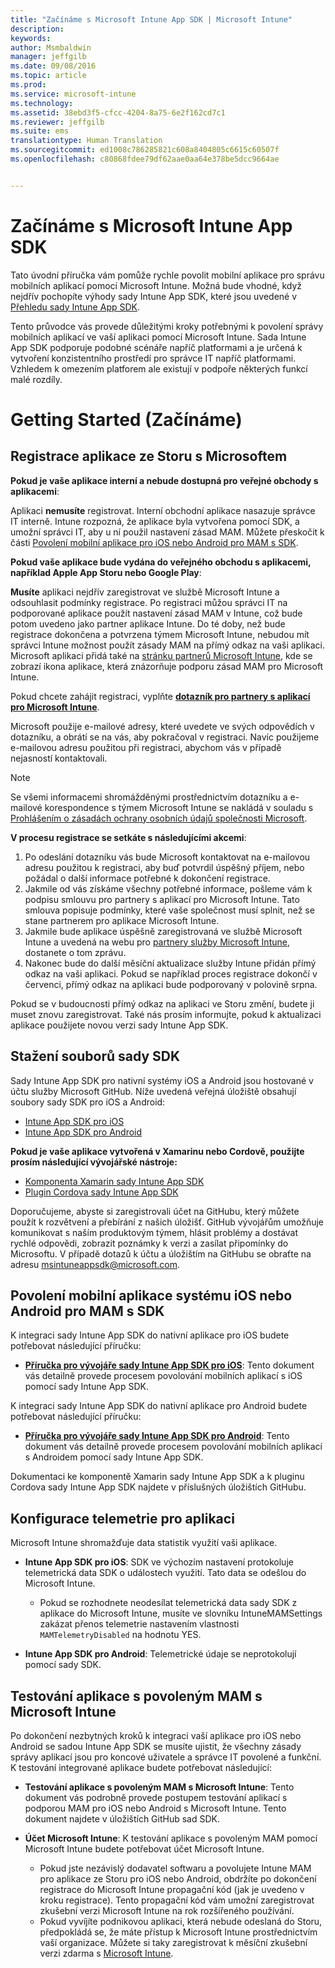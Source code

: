 ```yaml
---
title: "Začínáme s Microsoft Intune App SDK | Microsoft Intune"
description: 
keywords: 
author: Msmbaldwin
manager: jeffgilb
ms.date: 09/08/2016
ms.topic: article
ms.prod: 
ms.service: microsoft-intune
ms.technology: 
ms.assetid: 38ebd3f5-cfcc-4204-8a75-6e2f162cd7c1
ms.reviewer: jeffgilb
ms.suite: ems
translationtype: Human Translation
ms.sourcegitcommit: ed1008c786285821c608a8404805c6615c60507f
ms.openlocfilehash: c80868fdee79df62aae0aa64e378be5dcc9664ae


---
```


# Začínáme s Microsoft Intune App SDK

Tato úvodní příručka vám pomůže rychle povolit mobilní aplikace pro správu mobilních aplikací pomocí Microsoft Intune. Možná bude vhodné, když nejdřív pochopíte výhody sady Intune App SDK, které jsou uvedené v [Přehledu sady Intune App SDK](intune-app-sdk.md).

Tento průvodce vás provede důležitými kroky potřebnými k povolení správy mobilních aplikací ve vaší aplikaci pomocí Microsoft Intune. Sada Intune App SDK podporuje podobné scénáře napříč platformami a je určená k vytvoření konzistentního prostředí pro správce IT napříč platformami. Vzhledem k omezením platforem ale existují v podpoře některých funkcí malé rozdíly.

# Getting Started (Začínáme)

## Registrace aplikace ze Storu s Microsoftem

**Pokud je vaše aplikace interní a nebude dostupná pro veřejné obchody s aplikacemi**:

Aplikaci **nemusíte** registrovat. Interní obchodní aplikace nasazuje správce IT interně. Intune rozpozná, že aplikace byla vytvořena pomocí SDK, a umožní správci IT, aby u ní použil nastavení zásad MAM. Můžete přeskočit k části [Povolení mobilní aplikace pro iOS nebo Android pro MAM s SDK](#enable-your-ios-or-android-mobile-app-for-mam-with-the-sdk).

**Pokud vaše aplikace bude vydána do veřejného obchodu s aplikacemi, například Apple App Storu nebo Google Play**: 

**Musíte** aplikaci nejdřív zaregistrovat ve službě Microsoft Intune a odsouhlasit podmínky registrace. Po registraci můžou správci IT na podporované aplikace použít nastavení zásad MAM v Intune, což bude potom uvedeno jako partner aplikace Intune. Do té doby, než bude registrace dokončena a potvrzena týmem Microsoft Intune, nebudou mít správci Intune možnost použít zásady MAM na přímý odkaz na vaši aplikaci. Microsoft aplikaci přidá také na [stránku partnerů Microsoft Intune](https://www.microsoft.com/en-us/cloud-platform/microsoft-intune-apps), kde se zobrazí ikona aplikace, která znázorňuje podporu zásad MAM pro Microsoft Intune.

Pokud chcete zahájit registraci, vyplňte **[dotazník pro partnery s aplikací pro Microsoft Intune](https://forms.office.com/Pages/ResponsePage.aspx?id=v4j5cvGGr0GRqy180BHbR6oOVGFZ3pxJmwSN1N_eXwJUQUc5Mkw2UVU0VzI5WkhQOEYyMENWNDBWRS4u)**. 

Microsoft použije e-mailové adresy, které uvedete ve svých odpovědích v dotazníku, a obrátí se na vás, aby pokračoval v registraci. Navíc použijeme e-mailovou adresu použitou při registraci, abychom vás v případě nejasností kontaktovali.

> [!NOTE]
> Se všemi informacemi shromážděnými prostřednictvím dotazníku a e-mailové korespondence s týmem Microsoft Intune se nakládá v souladu s [Prohlášením o zásadách ochrany osobních údajů společnosti Microsoft](https://www.microsoft.com/en-us/privacystatement/default.aspx).

**V procesu registrace se setkáte s následujícími akcemi**: 

1. Po odeslání dotazníku vás bude Microsoft kontaktovat na e-mailovou adresu použitou k registraci, aby buď potvrdil úspěšný příjem, nebo požádal o další informace potřebné k dokončení registrace. 
2. Jakmile od vás získáme všechny potřebné informace, pošleme vám k podpisu smlouvu pro partnery s aplikací pro Microsoft Intune. Tato smlouva popisuje podmínky, které vaše společnost musí splnit, než se stane partnerem pro aplikace Microsoft Intune. 
3. Jakmile bude aplikace úspěšně zaregistrovaná ve službě Microsoft Intune a uvedená na webu pro [partnery služby Microsoft Intune](https://www.microsoft.com/en-us/cloud-platform/microsoft-intune-apps), dostanete o tom zprávu. 
4. Nakonec bude do další měsíční aktualizace služby Intune přidán přímý odkaz na vaši aplikaci. Pokud se například proces registrace dokončí v červenci, přímý odkaz na aplikaci bude podporovaný v polovině srpna. 

Pokud se v budoucnosti přímý odkaz na aplikaci ve Storu změní, budete ji muset znovu zaregistrovat. Také nás prosím informujte, pokud k aktualizaci aplikace použijete novou verzi sady Intune App SDK.



## Stažení souborů sady SDK

Sady Intune App SDK pro nativní systémy iOS a Android jsou hostované v účtu služby Microsoft GitHub. Níže uvedená veřejná úložiště obsahují soubory sady SDK pro iOS a Android:

* [Intune App SDK pro iOS](https://github.com/msintuneappsdk/ms-intune-app-sdk-ios)
* [Intune App SDK pro Android](https://github.com/msintuneappsdk/ms-intune-app-sdk-android)

**Pokud je vaše aplikace vytvořená v Xamarinu nebo Cordově, použijte prosím následující vývojářské nástroje:**

* [Komponenta Xamarin sady Intune App SDK](https://github.com/msintuneappsdk/intune-app-sdk-xamarin)
* [Plugin Cordova sady Intune App SDK](https://github.com/msintuneappsdk/cordova-plugin-ms-intune-mam)

Doporučujeme, abyste si zaregistrovali účet na GitHubu, který můžete použít k rozvětvení a přebírání z našich úložišť. GitHub vývojářům umožňuje komunikovat s naším produktovým týmem, hlásit problémy a dostávat rychlé odpovědi, zobrazit poznámky k verzi a zasílat připomínky do Microsoftu. V případě dotazů k účtu a úložištím na GitHubu se obraťte na adresu msintuneappsdk@microsoft.com.





## Povolení mobilní aplikace systému iOS nebo Android pro MAM s SDK

K integraci sady Intune App SDK do nativní aplikace pro iOS budete potřebovat následující příručku: 

* **[Příručka pro vývojáře sady Intune App SDK pro iOS](intune-app-sdk-ios.md)**: Tento dokument vás detailně provede procesem povolování mobilních aplikací s iOS pomocí sady Intune App SDK. 


K integraci sady Intune App SDK do nativní aplikace pro Android budete potřebovat následující příručku:

* **[Příručka pro vývojáře sady Intune App SDK pro Android](intune-app-sdk-android.md)**: Tento dokument vás detailně provede procesem povolování mobilních aplikací s Androidem pomocí sady Intune App SDK. 

Dokumentaci ke komponentě Xamarin sady Intune App SDK a k pluginu Cordova sady Intune App SDK najdete v příslušných úložištích GitHubu. 


## Konfigurace telemetrie pro aplikaci

Microsoft Intune shromažďuje data statistik využití vaši aplikace.

* **Intune App SDK pro iOS**: SDK ve výchozím nastavení protokoluje telemetrická data SDK o událostech využití. Tato data se odešlou do Microsoft Intune.

    * Pokud se rozhodnete neodesílat telemetrická data sady SDK z aplikace do Microsoft Intune, musíte ve slovníku IntuneMAMSettings zakázat přenos telemetrie nastavením vlastnosti `MAMTelemetryDisabled` na hodnotu YES.

* **Intune App SDK pro Android**: Telemetrické údaje se neprotokolují pomocí sady SDK.

## Testování aplikace s povoleným MAM s Microsoft Intune

Po dokončení nezbytných kroků k integraci vaší aplikace pro iOS nebo Android se sadou Intune App SDK se musíte ujistit, že všechny zásady správy aplikací jsou pro koncové uživatele a správce IT povolené a funkční. K testování integrované aplikace budete potřebovat následující:

<!--TODO-->

* **Testování aplikace s povoleným MAM s Microsoft Intune**: Tento dokument vás podrobně provede postupem testování aplikací s podporou MAM pro iOS nebo Android s Microsoft Intune. Tento dokument najdete v úložištích GitHub sad SDK.

* **Účet Microsoft Intune**: K testování aplikace s povoleným MAM pomocí Microsoft Intune budete potřebovat účet Microsoft Intune. 
    * Pokud jste nezávislý dodavatel softwaru a povolujete Intune MAM pro aplikace ze Storu pro iOS nebo Android, obdržíte po dokončení registrace do Microsoft Intune propagační kód (jak je uvedeno v kroku registrace). Tento propagační kód vám umožní zaregistrovat zkušební verzi Microsoft Intune na rok rozšířeného používání. 
    * Pokud vyvíjíte podnikovou aplikaci, která nebude odeslaná do Storu, předpokládá se, že máte přístup k Microsoft Intune prostřednictvím vaší organizace. Můžete si taky zaregistrovat k měsíční zkušební verzi zdarma s [Microsoft Intune](https://portal.office.com/Signup/Signup.aspx?OfferId=40BE278A-DFD1-470a-9EF7-9F2596EA7FF9&dl=INTUNE_A&ali=1#0).




<!--HONumber=Nov16_HO1-->


